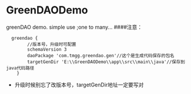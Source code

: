 # GreenDAODemo
greenDAO demo. simple use ;one to many...
####注意：
```
  greendao {
        //版本号，升级时可配置
        schemaVersion 3
        daoPackage 'com.tmgg.greendao.gen'//这个是生成代码保存的包名
        targetGenDir 'E:\\GreenDAODemo\\app\\src\\main\\java'//保存到java代码路径
    }
```
- 升级时候别忘了改版本号，targetGenDir地址一定要写对
